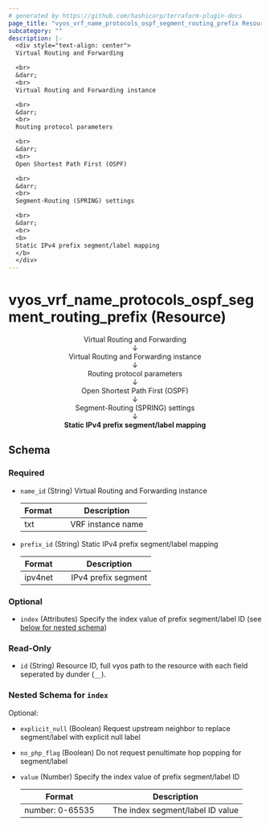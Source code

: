 ```yaml
---
# generated by https://github.com/hashicorp/terraform-plugin-docs
page_title: "vyos_vrf_name_protocols_ospf_segment_routing_prefix Resource - vyos"
subcategory: ""
description: |-
  <div style="text-align: center">
  Virtual Routing and Forwarding

  <br>
  &darr;
  <br>
  Virtual Routing and Forwarding instance

  <br>
  &darr;
  <br>
  Routing protocol parameters

  <br>
  &darr;
  <br>
  Open Shortest Path First (OSPF)

  <br>
  &darr;
  <br>
  Segment-Routing (SPRING) settings

  <br>
  &darr;
  <br>
  <b>
  Static IPv4 prefix segment/label mapping
  </b>
  </div>
---
```


# vyos_vrf_name_protocols_ospf_segment_routing_prefix (Resource)

<div style="text-align: center">
Virtual Routing and Forwarding

<br>
&darr;
<br>
Virtual Routing and Forwarding instance

<br>
&darr;
<br>
Routing protocol parameters

<br>
&darr;
<br>
Open Shortest Path First (OSPF)

<br>
&darr;
<br>
Segment-Routing (SPRING) settings

<br>
&darr;
<br>
<b>
Static IPv4 prefix segment/label mapping
</b>
</div>



<!-- schema generated by tfplugindocs -->
## Schema

### Required

- `name_id` (String) Virtual Routing and Forwarding instance

    |  Format &emsp; | Description  |
    |----------|---------------|
    |  txt  &emsp; |  VRF instance name  |
- `prefix_id` (String) Static IPv4 prefix segment/label mapping

    |  Format &emsp; | Description  |
    |----------|---------------|
    |  ipv4net  &emsp; |  IPv4 prefix segment  |

### Optional

- `index` (Attributes) Specify the index value of prefix segment/label ID (see [below for nested schema](#nestedatt--index))

### Read-Only

- `id` (String) Resource ID, full vyos path to the resource with each field seperated by dunder (`__`).

<a id="nestedatt--index"></a>
### Nested Schema for `index`

Optional:

- `explicit_null` (Boolean) Request upstream neighbor to replace segment/label with explicit null label
- `no_php_flag` (Boolean) Do not request penultimate hop popping for segment/label
- `value` (Number) Specify the index value of prefix segment/label ID

    |  Format &emsp; | Description  |
    |----------|---------------|
    |  number: 0-65535  &emsp; |  The index segment/label ID value  |
